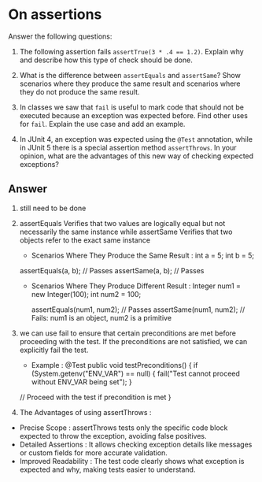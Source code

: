 # On assertions

Answer the following questions:

1. The following assertion fails `assertTrue(3 * .4 == 1.2)`. Explain why and describe how this type of check should be done.

2. What is the difference between `assertEquals` and `assertSame`? Show scenarios where they produce the same result and scenarios where they do not produce the same result.

3. In classes we saw that `fail` is useful to mark code that should not be executed because an exception was expected before. Find other uses for `fail`. Explain the use case and add an example.

4. In JUnit 4, an exception was expected using the `@Test` annotation, while in JUnit 5 there is a special assertion method `assertThrows`. In your opinion, what are the advantages of this new way of checking expected exceptions?

## Answer

1. still need to be done
2. assertEquals Verifies that two values are logically equal but not necessarily the same instance while assertSame Verifies that two objects refer to the exact same instance
   + Scenarios Where They Produce the Same Result :
   int a = 5;
   int b = 5;

   assertEquals(a, b);  // Passes
   assertSame(a, b); // Passes

   + Scenarios Where They  Produce Different Result :
     Integer num1 = new Integer(100);
     int num2 = 100;

     assertEquals(num1, num2);  // Passes
     assertSame(num1, num2);    // Fails: num1 is an object, num2 is a primitive

3. we can use fail to ensure that certain preconditions are met before proceeding with the test. If the preconditions are not satisfied, we can explicitly fail the test.
   + Example :
     @Test
     public void testPreconditions() {
     if (System.getenv("ENV_VAR") == null) {
     fail("Test cannot proceed without ENV_VAR being set");
     }

   // Proceed with the test if precondition is met
   }

4. The Advantages of using assertThrows : 
 + Precise Scope : assertThrows tests only the specific code block expected to throw the exception, avoiding false positives.
 + Detailed Assertions : It allows checking exception details like messages or custom fields for more accurate validation.
 + Improved Readability : The test code clearly shows what exception is expected and why, making tests easier to understand.
